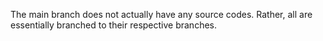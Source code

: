 The main branch does not actually have any source codes.
Rather, all are essentially branched to their respective branches.
